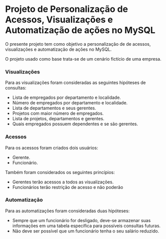 # Projeto de Personalização de Acessos, Visualizações e Automatização de ações no MySQL

O presente projeto tem como objetivo a personalização de de acessos, visualizações e automatização de ações no MySQL.

O projeto usado como base trata-se de um cenário fictício de uma empresa.

### Visualizações

Para as visualizações foram consideradas as seguintes hipóteses de consultas:

- Lista de empregados por departamento e localidade.
- Número de empregados por departamento e localidade.
- Lista de departamentos e seus gerentes. 
- Projetos com maior número de empregados. 
- Lista de projetos, departamentos e gerentes. 
- Quais empregados possuem dependentes e se são gerentes. 

### Acessos

Para os acessos foram criados dois usuários: 

- Gerente.
- Funcionário.

Também foram considerados os seguintes princípios:

- Gerentes terâo acessos a todos as visualizações.
- Funcionários terão restrição de acesso e não poderão 

### Automatização

Para as automatizações foram consideradas duas hipóteses:

- Sempre que um funcionário for desligado, deve-se armazenar suas informações em uma tabela específica para possíveis consultas futuras.
- Não deve ser possível que um funcionário tenha o seu salário reduzido.

